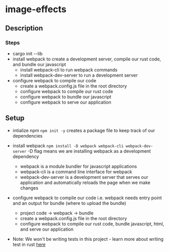 # image-effects

## Description

### Steps
- cargo init --lib
- install webpack to create a development server, compile our rust code, and bundle our javascript
    - install webpack-cli to run webpack commands
    - install webpack-dev-server to run a development server
- configure webpack to compile our code
    - create a webpack.config.js file in the root directory
    - configure webpack to compile our rust code
    - configure webpack to bundle our javascript
    - configure webpack to serve our application


## Setup
- intialize npm
    ```npm init -y```
    creates a package file to keep track of our dependencies
- install webpack
```npm install -D webpack webpack-cli webpack-dev-server```
    -D flag means we are installing webpack as a development dependency
    - webpack is a module bundler for javascript applications
    - webpack-cli is a command line interface for webpack
    - webpack-dev-server is a development server that serves our application and automatically reloads the page when we make changes
- configure webpack to compile our code i.e. webpack needs entry point and an output for bundle (where to upload the bundle)
    - project code -> webpack -> bundle
    - create a webpack.config.js file in the root directory
    - configure webpack to compile our rust code, bundle javascript, html, and serve our application

- Note: We won't be writing tests in this project - learn more about writing test in rust [here](https://doc.rust-lang.org/book/ch11-00-testing.html)
